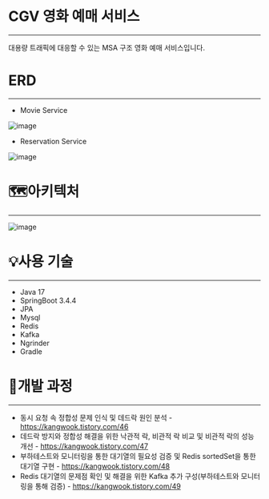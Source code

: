 # CGV 영화 예매 서비스

---
대용량 트래픽에 대응할 수 있는 MSA 구조 영화 예매 서비스입니다.




# ERD

---
- Movie Service

  
![image](https://github.com/user-attachments/assets/8a482b34-91e0-45ae-91e7-07bec17eca48)


- Reservation Service


![image](https://github.com/user-attachments/assets/e7180c75-f749-4794-b703-732c7e4a7c25)



# 🗺️아키텍처

---

![image](https://github.com/user-attachments/assets/c5ad366c-97ae-48da-b665-618efc14a5e9)



# 💡사용 기술

---

- Java 17
- SpringBoot 3.4.4
- JPA
- Mysql
- Redis
- Kafka
- Ngrinder
- Gradle
  

# 📌개발 과정

---

- 동시 요청 속 정합성 문제 인식 및 데드락 원인 분석 - https://kangwook.tistory.com/46
- 데드락 방지와 정합성 해결을 위한 낙관적 락, 비관적 락 비교 및 비관적 락의 성능 개선 - https://kangwook.tistory.com/47
- 부하테스트와 모니터링을 통한 대기열의 필요성 검증 및 Redis sortedSet을 통한 대기열 구현 - https://kangwook.tistory.com/48
- Redis 대기열의 문제점 확인 및 해결을 위한 Kafka 추가 구성(부하테스트와 모니터링을 통해 검증) - https://kangwook.tistory.com/49






